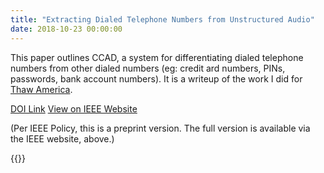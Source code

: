```yaml
---
title: "Extracting Dialed Telephone Numbers from Unstructured Audio"
date: 2018-10-23 00:00:00
---
```


This paper outlines CCAD, a system for differentiating dialed telephone numbers
from other dialed numbers (eg: credit ard numbers, PINs, passwords, bank 
account numbers). It is a writeup of the work I did for 
[Thaw America](https://thawamerica.org/).

[DOI Link](https://doi.org/10.1109/THS.2018.8574205)
[View on IEEE Website](https://ieeexplore.ieee.org/document/8574205/citations?tabFilter=papers#citations)

(Per IEEE Policy, this is a preprint version. The full version is available via
the IEEE website, above.)

{{<pdf url="/static/papers/ExtractingDialedTelephoneNumbers.pdf" >}}